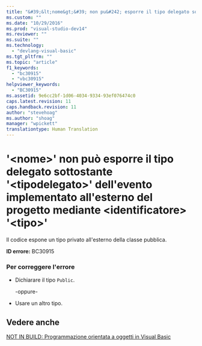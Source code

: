 ```yaml
---
title: "&#39;&lt;nome&gt;&#39; non pu&#242; esporre il tipo delegato sottostante &#39;&lt;tipodelegato&gt;&#39; dell&#39;evento implementato all&#39;esterno del progetto mediante &lt;identificatore&gt; &#39;&lt;tipo&gt;&#39; | Microsoft Docs"
ms.custom: ""
ms.date: "10/29/2016"
ms.prod: "visual-studio-dev14"
ms.reviewer: ""
ms.suite: ""
ms.technology: 
  - "devlang-visual-basic"
ms.tgt_pltfrm: ""
ms.topic: "article"
f1_keywords: 
  - "bc30915"
  - "vbc30915"
helpviewer_keywords: 
  - "BC30915"
ms.assetid: 9e6cc2bf-1d06-4034-9334-93ef076474c0
caps.latest.revision: 11
caps.handback.revision: 11
author: "stevehoag"
ms.author: "shoag"
manager: "wpickett"
translationtype: Human Translation
---
```

# &#39;&lt;nome&gt;&#39; non pu&#242; esporre il tipo delegato sottostante &#39;&lt;tipodelegato&gt;&#39; dell&#39;evento implementato all&#39;esterno del progetto mediante &lt;identificatore&gt; &#39;&lt;tipo&gt;&#39;
Il codice espone un tipo privato all'esterno della classe pubblica.  
  
 **ID errore:** BC30915  
  
### Per correggere l'errore  
  
-   Dichiarare il tipo `Public`.  
  
     \-oppure\-  
  
-   Usare un altro tipo.  
  
## Vedere anche  
 [NOT IN BUILD: Programmazione orientata a oggetti in Visual Basic](http://msdn.microsoft.com/it-it/691365cf-9547-4a8f-aaca-36aaf1e8911a)